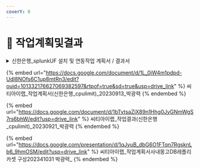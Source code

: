 ```yaml
---
coverY: 0
---
```


# 🚛 작업계획및결과



<details>

<summary>신한은행_splunkUF 설치 및 연동작업 계획서 / 결과서</summary>

작업일시 : 미정 (신한은행 담당자와 협의)

작업자 : 박광력 연구원

작업대상서버 : 신한\_분석서버(172.19.191.87)

작업절차 및 영향

* splunk uf docker image 반입 (splunk 로그 수집 에이전트) // 15분 예상
* docker image를 이용하여 컨테이너 구동 // 15분 예상
* splunk uf 컨테이너와 splunk 서버 연동 설정 // 30분 예상
* splunk 서버 데이터 적재 확인  // 모니터링
* 서비스영향   : 특이사항없음

작업 후 신한은행 및 DS측과 히스토리 공유예정 (산출물 : 작업결과 (및 모니터링) 결과서)

세부내용 작업계획서 확인

[https://docs.google.com/document/d/1lStJ0hMTFwxkhGRXdSUbGomLOYDE\_quW/edit?usp=drive\_link\&ouid=101332176627069382597\&rtpof=true\&sd=true](https://docs.google.com/document/d/1lStJ0hMTFwxkhGRXdSUbGomLOYDE\_quW/edit?usp=drive\_link\&ouid=101332176627069382597\&rtpof=true\&sd=true)



</details>







{% embed url="https://docs.google.com/document/d/1L_0iW4m1pdpd-UdI8NOfs6C1up8mtRn3/edit?ouid=101332176627069382597&rtpof=true&sd=true&usp=drive_link" %}
씨티아이랩\_작업계획서(신한은행\_cpulimit)\_20230913\_박광력
{% endembed %}

{% embed url="https://docs.google.com/document/d/1bTytsaZiX89n1Hhg0JyGNmWgS7rs6bhW/edit?usp=drive_link" %}
씨티아이랩\_작업결과(신한은행\_cpulimit)\_20230921\_박광력
{% endembed %}

{% embed url="https://docs.google.com/presentation/d/1qJyuB_dbG6O1FTqn7RgsknLb6_9hmOSM/edit?usp=drive_link" %}
씨티아이랩_작업계획서사내몽고DB레플리카셋 구성202341031 박광력_
{% endembed %}

